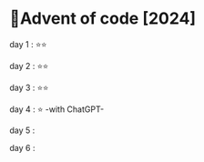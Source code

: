 # 🎄Advent of code [2024]

day 1 : ⭐⭐

day 2 : ⭐⭐

day 3 : ⭐⭐

day 4 : ⭐ -with ChatGPT-

day 5 :

day 6 :

